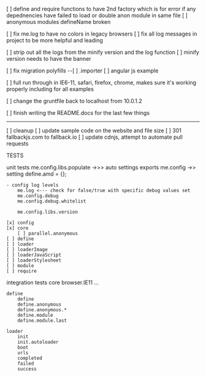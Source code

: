 [ ] define and require functions to have 2nd factory which is for error if any depednencies have failed to load or double anon module in same file
[ ] anonymous modules defineName broken

[ ] fix me.log to have no colors in legacy browsers
[ ] fix all log messages in project to be more helpful and leading

[ ] strip out all the logs from the minify version and the log function
[ ] minify version needs to have the banner

[ ] fix migration polyfills --[ ] .importer
[ ] angular js example

[ ] full run through in IE6-11, safari, firefox, chrome, makes sure it's working properly including for all examples

[ ] change the gruntfile back to localhost from 10.0.1.2

[ ] finish writing the README.docs for the last few things

---

[ ] cleanup
	[ ] update sample code on the website and file size
	[ ] 301 fallbackjs.com to fallback.io
	[ ] update cdnjs, attempt to automate pull requests





TESTS

unit tests
	me.config.libs.populate ->>> auto settings exports
	me.config ->> setting define.amd = {};

	- config log levels
		me.log <--- check for false/true with specific debug values set
		me.config.debug
		me.config.debug.whitelist

		me.config.libs.version

	[x] config
	[x] core
		[ ] parallel.anonymous
	[ ] define
	[ ] loader
	[ ] loaderImage
	[ ] loaderJavaScript
	[ ] loaderStylesheet
	[ ] module
	[ ] require

integration tests
	core
		browser.IE11
		...

	define
		define
		define.anonymous
		define.anonymous.*
		define.module
		define.module.last

	loader
		init
		init.autoloader
		boot
		urls
		completed
		failed
		success
